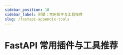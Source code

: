 ```yaml
---
sidebar_position: 18
sidebar_label: 附录：常用插件与工具推荐
slug: /fastapi-appendix-tools
---
```


# FastAPI 常用插件与工具推荐

